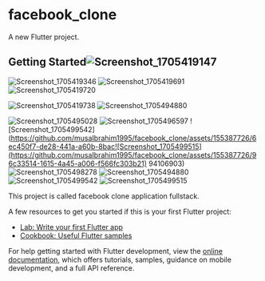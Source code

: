 # facebook_clone

A new Flutter project.

## Getting Started![Screenshot_1705419147](https://github.com/musaIbrahim1995/facebook_clone/assets/155387726/57b5ffae-2a48-4a2f-a087-d4413d9620e2)

![Screenshot_1705419346](https://github.com/musaIbrahim1995/facebook_clone/assets/155387726/4e9a83d7-62fe-45f6-9f40-3412b4f3cebb)
![Screenshot_1705419691](https://github.com/musaIbrahim1995/facebook_clone/assets/155387726/a468343c-6dab-4bf0-9dd3-9249067801a2)![Screenshot_1705419720](https://github.com/musaIbrahim1995/facebook_clone/assets/155387726/b95a9bb5-4aa1-4c87-9248-e988bd565577)

![Screenshot_1705419738](https://github.com/musaIbrahim1995/facebook_clone/assets/155387726/c37a9df1-440d-461e-a1e6-4e73bf608af4)
![Screenshot_1705494880](https://github.com/musaIbrahim1995/facebook_clone/assets/155387726/f2092638-8cce-4415-bd8c-4fb96b2a8455)

![Screenshot_1705495028](https://github.com/musaIbrahim1995/facebook_clone/assets/155387726/748a8d59-3eab-4951-830a-e164f19befa3)
![Screenshot_1705496597](https://github.com/musaIbrahim1995/facebook_clone/assets/155387726/358be181-87f8-4242-9dc4-c0d664171261)
![Screenshot_1705499542](https://github.com/musaIbrahim1995/facebook_clone/assets/155387726/6ec450f7-de28-441a-a60b-8bac![Screenshot_1705499515](https://github.com/musaIbrahim1995/facebook_clone/assets/155387726/96c33514-1615-4a45-a006-f566fc303b21)
94106903)
![Screenshot_1705498278](https://github.com/musaIbrahim1995/facebook_clone/assets/155387726/4cccb1c6-e811-4912-af5f-62eb23ec3c73)
![Screenshot_1705494880](https://github.com/musaIbrahim1995/facebook_clone/assets/155387726/3412320a-2920-4e07-b1c9-726778b5e429)
![Screenshot_1705499542](https://github.com/musaIbrahim1995/facebook_clone/assets/155387726/882f39be-3a4f-4629-a82b-c61e6dad50ef)
![Screenshot_1705499515](https://github.com/musaIbrahim1995/facebook_clone/assets/155387726/49e449ac-6c78-4573-83a1-64dcdc8f3782)


This project is called facebook clone application fullstack.

A few resources to get you started if this is your first Flutter project:

- [Lab: Write your first Flutter app](https://docs.flutter.dev/get-started/codelab)
- [Cookbook: Useful Flutter samples](https://docs.flutter.dev/cookbook)

For help getting started with Flutter development, view the
[online documentation](https://docs.flutter.dev/), which offers tutorials,
samples, guidance on mobile development, and a full API reference.
